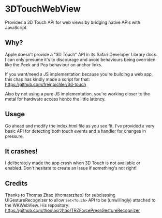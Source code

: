 # 3DTouchWebView
Provides a 3D Touch API for web views by bridging native APIs with JavaScript.

## Why?
Apple doesn't provide a "3D Touch" API in its Safari Developer Library docs. I can only presume it's to discourage and avoid behaviours being overriden like the Peek and Pop behaviour on anchor links.

If you want/need a JS implementation because you're building a web app, this chap has kindly made a script for that:
https://github.com/freinbichler/3d-touch

Also by not using a pure JS implementation, you're working closer to the metal for hardware access hence the little latency.

## Usage
Go ahead and modify the index.html file as you see fit. I've provided a very basic API for detecting both touch events and a handler for changes in pressure.

## It crashes!
I deliberately made the app crash when 3D Touch is not available or enabled. Don't hesitate to create an issue if something's not right!

## Credits
Thanks to Thomas Zhao (thomasrzhao) for subclassing UIGestureRecognizer to allow `Set<Touch>` API to be (unwillingly) attached to the WKWebView.
His repository: https://github.com/thomasrzhao/TRZForcePressGestureRecognizer
